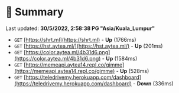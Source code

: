 # 📖 Summary
Last updated: **30/5/2022, 2:58:38 PG "Asia/Kuala_Lumpur"**

- `GET` [https://shrt.ml](https://shrt.ml) - **Up** (1766ms)
- `GET` [https://hst.aytea.ml/](https://hst.aytea.ml/) - **Up** (201ms)
- `GET` [https://color.aytea.ml/4b31d6.png](https://color.aytea.ml/4b31d6.png) - **Up** (1584ms)
- `GET` [https://memeapi.aytea14.repl.co/gimme](https://memeapi.aytea14.repl.co/gimme) - **Up** (528ms)
- `GET` [https://teledrivemy.herokuapp.com/dashboard](https://teledrivemy.herokuapp.com/dashboard) - **Down** (336ms)
